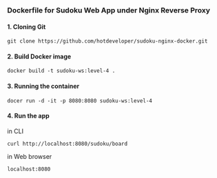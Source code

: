 ### Dockerfile for Sudoku Web App under Nginx Reverse Proxy

#### 1. Cloning Git 
`git clone https://github.com/hotdeveloper/sudoku-nginx-docker.git`

#### 2. Build Docker image
`docker build -t sudoku-ws:level-4 .`

#### 3. Running the container
`docer run -d -it -p 8080:8080 sudoku-ws:level-4`

#### 4. Run the app
in CLI 

`curl http://localhost:8080/sudoku/board`

in Web browser

`localhost:8080`
